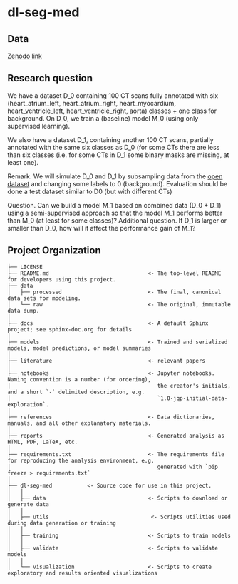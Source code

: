 dl-seg-med
==============================

Data
-----
[Zenodo link](https://zenodo.org/record/6802614)

Research question
------------------
We have a dataset D_0 containing 100 CT scans fully annotated with six (heart_atrium_left, heart_atrium_right, heart_myocardium, heart_ventricle_left, 
heart_ventricle_right, aorta) classes + one class for background. On D_0, we train a (baseline) model M_0 (using only supervised learning).

We also have a dataset D_1, containing another 100 CT scans, partially annotated with the same six classes as D_0 (for some CTs there are less than six classes (i.e. for some CTs in D_1 some binary masks are missing, at least one).

Remark. We will simulate D_0 and D_1 by subsampling data from the [open dataset](https://zenodo.org/record/6802614) and changing some labels to 0 (background). Evaluation should be done a test dataset similar to D0 (but with different CTs)

Question. Can we build a model M_1 based on combined data (D_0 + D_1) using a semi-supervised approach so that the model M_1 performs better than M_0 (at least for some classes)?
Additional question. If D_1 is larger or smaller than D_0, how will it affect the performance gain of M_1?

Project Organization
------------

    ├── LICENSE
    ├── README.md                               <- The top-level README for developers using this project.
    ├── data
    │   ├── processed                           <- The final, canonical data sets for modeling.
    │   └── raw                                 <- The original, immutable data dump.
    │
    ├── docs                                    <- A default Sphinx project; see sphinx-doc.org for details
    │
    ├── models                                  <- Trained and serialized models, model predictions, or model summaries
    │
    ├── literature                              <- relevant papers
    │
    ├── notebooks                               <- Jupyter notebooks. Naming convention is a number (for ordering),
    │                                              the creator's initials, and a short `-` delimited description, e.g.
    │                                              `1.0-jqp-initial-data-exploration`.
    │
    ├── references                              <- Data dictionaries, manuals, and all other explanatory materials.
    │
    ├── reports                                 <- Generated analysis as HTML, PDF, LaTeX, etc.
    │
    ├── requirements.txt                        <- The requirements file for reproducing the analysis environment, e.g.
    │                                              generated with `pip freeze > requirements.txt`
    │
    ├── dl-seg-med           <- Source code for use in this project.
    │   │
    │   ├── data                                <- Scripts to download or generate data
    │   │
    │   ├── utils                                <- Scripts utilities used during data generation or training
    │   │
    │   ├── training                            <- Scripts to train models
    │   │
    │   ├── validate                            <- Scripts to validate models
    │   │
    │   └── visualization                       <- Scripts to create exploratory and results oriented visualizations
